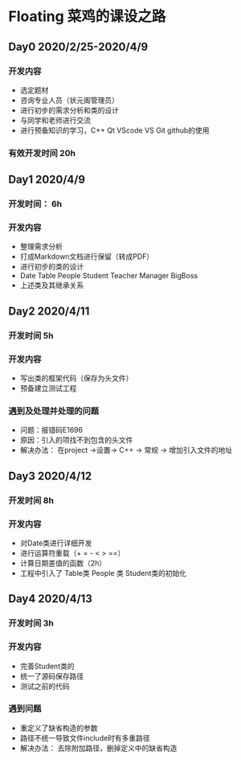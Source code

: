 # Floating 菜鸡的课设之路
## Day0 2020/2/25-2020/4/9
### 开发内容 
+ 选定题材
+ 咨询专业人员（状元阁管理员）
+ 进行初步的需求分析和类的设计
+ 与同学和老师进行交流
+ 进行预备知识的学习，C++ Qt VScode VS Git github的使用
### 有效开发时间 20h 

## Day1 2020/4/9
### 开发时间： 6h
### 开发内容 
+ 整理需求分析
+ 打成Markdown文档进行保留（转成PDF）
+ 进行初步的类的设计
+ Date Table People Student Teacher Manager BigBoss
+ 上述类及其继承关系
## Day2 2020/4/11
### 开发时间 5h
### 开发内容  
+ 写出类的框架代码（保存为头文件）
+ 预备建立测试工程
### 遇到及处理并处理的问题
+ 问题：报错码E1696
+ 原因：引入的项找不到包含的头文件
+ 解决办法： 在project ->设置-> C++ -> 常规 -> 增加引入文件的地址
## Day3 2020/4/12
### 开发时间 8h 
### 开发内容
+ 对Date类进行详细开发
+ 进行运算符重载（+ = - < > ==）
+ 计算日期差值的函数（2h）
+ 工程中引入了 Table类 People 类 Student类的初始化
## Day4 2020/4/13
### 开发时间 3h
### 开发内容
+ 完善Student类的
+ 统一了源码保存路径
+ 测试之前的代码
### 遇到问题
+ 重定义了缺省构造的参数
+ 路径不统一导致文件include时有多重路径
+ 解决办法： 去除附加路径，删掉定义中的缺省构造